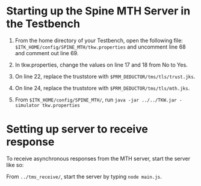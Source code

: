 # Starting up the Spine MTH Server in the Testbench
1. From the home directory of your Testbench, open the following file: `$ITK_HOME/config/SPINE_MTH/tkw.properties` and uncomment line 68 and comment out line 69.

2. In tkw.properties, change the values on line 17 and 18 from No to Yes.

3. On line 22, replace the truststore with `$PRM_DEDUCTOR/tms/tls/trust.jks`.

4. On line 24, replace the truststore with `$PRM_DEDUCTOR/tms/tls/mth.jks`.

5. From `$ITK_HOME/config/SPINE_MTH/`, run `java -jar ../../TKW.jar -simulator tkw.properties`

# Setting up server to receive response
To receive asynchronous responses from the MTH server, start the server like so:

From `../tms_receive/`, start the server by typing `node main.js`.